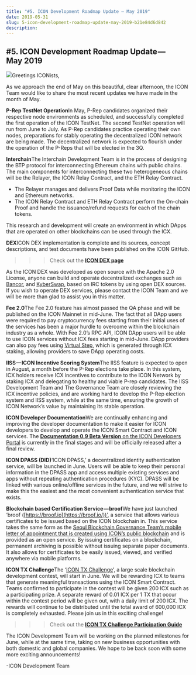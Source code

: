 ```yaml
---
title: "#5. ICON Development Roadmap Update — May 2019"
date: 2019-05-31
slug: 5-icon-development-roadmap-update-may-2019-b21e84d6d842
description:
---
```


## **#5. ICON Development Roadmap Update — May 2019**

![](https://cdn-images-1.medium.com/max/800/1*sojST2ZyOLWTXd7AVBXuUw.png)Greetings ICONists,

As we approach the end of May on this beautiful, clear afternoon, the ICON Team would like to share the most recent updates we have made in the month of May.

**P-Rep TestNet Operation**In May, P-Rep candidates organized their respective node environments as scheduled, and successfully completed the first operation of the ICON TestNet. The second TestNet operation will run from June to July. As P-Rep candidates practice operating their own nodes, preparations for stably operating the decentralized ICON network are being made. The decentralized network is expected to flourish under the operation of the P-Reps that will be elected in the 3Q.

**Interchain**The Interchain Development Team is in the process of designing the BTP protocol for interconnecting Ethereum chains with public chains. The main components for interconnecting these two heterogeneous chains will be the Relayer, the ICON Relay Contract, and the ETH Relay Contract.

* The Relayer manages and delivers Proof Data while monitoring the ICON and Ethereum networks.
* The ICON Relay Contract and ETH Relay Contract perform the On-chain Proof and handle the issuance/refund requests for each of the chain tokens.

This research and development will create an environment in which DApps that are operated on other blockchains can be used through the ICX.

**DEX**ICON DEX implementation is complete and its sources, concept descriptions, and test documents have been published on the ICON GitHub.  
>>> Check out the [**ICON DEX page**](https://github.com/icon-project/icon-dex)

As the ICON DEX was developed as open source with the Apache 2.0 License, anyone can build and operate decentralized exchanges such as [Bancor](https://www.bancor.network), and [KyberSwap](https://kyberswap.com), based on IRC tokens by using open DEX sources. If you wish to operate DEX services, please contact the ICON Team and we will be more than glad to assist you in this matter.

**Fee 2.0**The Fee 2.0 feature has almost passed the QA phase and will be published on the ICON Mainnet in mid-June. The fact that all DApp users were required to pay cryptocurrency fees starting from their initial uses of the services has been a major hurdle to overcome within the blockchain industry as a whole. With Fee 2.0’s RPC API, ICON DApp users will be able to use ICON services without ICX fees starting in mid-June. DApp providers can also pay fees using [Virtual Step](https://helloiconworld.freshdesk.com/support/solutions/articles/35000102745-virtual-step), which is generated through ICX staking, allowing providers to save DApp operating costs.

**IISS — ICON Incentive Scoring System**The IISS feature is expected to open in August, a month before the P-Rep elections take place. In this system, ICX holders receive ICX incentives to contribute to the ICON Network by staking ICX and delegating to healthy and viable P-rep candidates. The IISS Development Team and The Governance Team are closely reviewing the ICX incentive policies, and are working hard to develop the P-Rep election system and IISS system, while at the same time, ensuring the growth of ICON Network’s value by maintaining its stable operation.

**ICON Developer Documentation**We are continually enhancing and improving the developer documentation to make it easier for ICON developers to develop and operate the ICON Smart Contract and ICON services. The [**Documentation 0.9 Beta Version** on the ICON Developers Portal](https://www.icondev.io/v0.9/docs) is currently in the final stages and will be officially released after a final review.

**ICON DPASS (DID)**‘ICON DPASS,’ a decentralized identity authentication service, will be launched in June. Users will be able to keep their personal information in the DPASS app and access multiple existing services and apps without repeating authentication procedures (KYC). DPASS will be linked with various online/offline services in the future, and we will strive to make this the easiest and the most convenient authentication service that exists.

**Blockchain based Certification Service — broof**We have just launched ‘broof ([https://broof.io](https://broof.io/))’, a service that allows various certificates to be issued based on the ICON blockchain in. This service takes the same form as the [Seoul Blockchain Governance Team’s mobile letter of appointment that is created using ICON’s public blockchain](https://medium.com/helloiconworld/seoul-metropolitan-government-appoints-members-of-its-blockchain-governance-team-using-icon-s-8b84cf78117e) and is provided as an open service. By issuing certificates on a blockchain, permanent archiving is possible without issuing separate paper documents. It also allows for certificates to be easily issued, viewed, and verified anywhere via mobile platforms.

**ICON TX Challenge**The ‘[ICON TX Challenge](https://medium.com/helloiconworld/icon-tx-transaction-challenge-23b9959e6cdb)’, a large scale blockchain development contest, will start in June. We will be rewarding ICX to teams that generate meaningful transactions using the ICON Smart Contract. Teams confirmed to participate in the contest will be given 200 ICX such as a participating prize. A separate reward of 0.01 ICX per 1 TX that occur within the contest period will be given out, with a daily limit of 200 ICX. The rewards will continue to be distributed until the total award of 600,000 ICX is completely exhausted. Please join us in this exciting challenge!  
>>> Check out the [**ICON TX Challenge Participation Guide**](https://www.icondev.io/blog/icon-tx-challenge)

The ICON Development Team will be working on the planned milestones for June, while at the same time, taking on new business opportunities with both domestic and global companies. We hope to be back soon with some more exciting announcements!

-ICON Development Team

